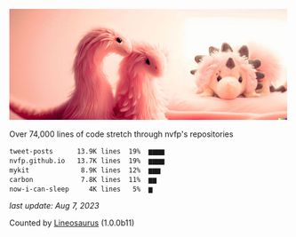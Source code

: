 ![dino](https://github.com/nvfp/nvfp/raw/main/assets/dino.jpg)

Over 74,000 lines of code stretch through nvfp's repositories

```txt
tweet-posts      13.9K lines  19%  ▆▆▆▆
nvfp.github.io   13.7K lines  19%  ▆▆▆▆
mykit             8.9K lines  12%  ▆▆▆ 
carbon            7.8K lines  11%  ▆▆  
now-i-can-sleep     4K lines   5%  ▆   
```

*last update: Aug 7, 2023*

Counted by [Lineosaurus](https://github.com/nvfp/Line-O-Saurus) (1.0.0b11)